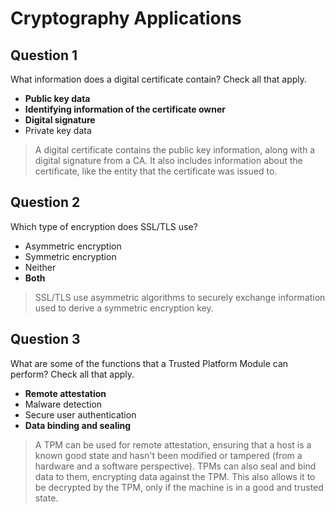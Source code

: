 # Cryptography Applications

## Question 1

What information does a digital certificate contain? Check all that apply.

* **Public key data**
* **Identifying information of the certificate owner**
* **Digital signature**
* Private key data

> A digital certificate contains the public key information, along with a digital signature from a CA. It also includes information about the certificate, like the entity that the certificate was issued to.

## Question 2

Which type of encryption does SSL/TLS use?

* Asymmetric encryption
* Symmetric encryption
* Neither
* **Both**

> SSL/TLS use asymmetric algorithms to securely exchange information used to derive a symmetric encryption key.

## Question 3

What are some of the functions that a Trusted Platform Module can perform? Check all that apply.

* **Remote attestation**
* Malware detection
* Secure user authentication
* **Data binding and sealing**

> A TPM can be used for remote attestation, ensuring that a host is a known good state and hasn't been modified or tampered (from a hardware and a software perspective). TPMs can also seal and bind data to them, encrypting data against the TPM. This also allows it to be decrypted by the TPM, only if the machine is in a good and trusted state.